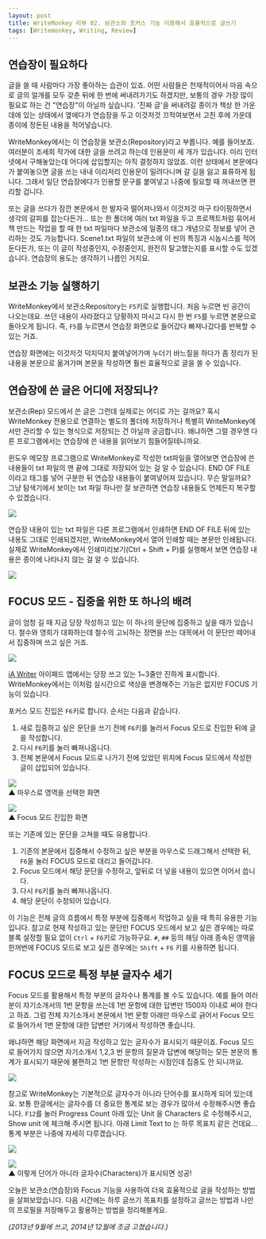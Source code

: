 ```yaml
---
layout: post
title: WriteMonkey 리뷰 02. 보관소와 포커스 기능 이용해서 효율적으로 글쓰기
tags: [Writemonkey, Writing, Review]
---
```


<div id="toc"><p class="toc_title"></p></div>

## 연습장이 필요하다

글을 쓸 때 사람마다 가장 좋아하는 습관이 있죠. 어떤 사람들은 천재적이어서 마음 속으로 글의 얼개를 모두 갖춘 뒤에 한 번에 써내려가기도 하겠지만, 보통의 경우 가장 많이 필요로 하는 건 "연습장"이 아닐까 싶습니다. '진짜 글'을 써내려갈 종이가 책상 한 가운데에 있는 상태에서 옆에다가 연습장을 두고 이것저것 끄적여보면서 고친 후에 가운데 종이에 정돈된 내용을 적어넣습니다.

WriteMonkey에서는 이 연습장을 보관소(Repository)라고 부릅니다. 예를 들어보죠. 여러분이 조세희 작가에 대한 글을 쓰려고 하는데 인용문이 세 개가 있습니다. 미리 인터넷에서 구해놓았는데 어디에 삽입할지는 아직 결정하지 않았죠. 이런 상태에서 본문에다가 붙여놓으면 글을 쓰는 내내 이리저리 인용문이 밀려다니며 갈 길을 잃고 표류하게 됩니다. 그래서 일단 연습장에다가 인용할 문구를 붙여넣고 나중에 필요할 때 꺼내쓰면 편리할 겁니다. 

또는 글을 쓰다가 잠깐 본문에서 한 발자국 떨어져나와서 이것저것 마구 타이핑하면서 생각의 갈피를 잡는다든가... 또는 한 폴더에 여러 txt 파일을 두고 프로젝트처럼 묶어서 책 만드는 작업을 할 때 한 txt 파일마다 보관소에 일종의 태그 개념으로 정보를 넣어 관리하는 것도 가능합니다. Scene1.txt 파일의 보관소에 이 씬의 특징과 시놉시스를 적어둔다든가, 또는 이 글이 작성중인지, 수정중인지, 완전히 탈고했는지를 표시할 수도 있겠습니다. 연습장의 용도는 생각하기 나름인 거지요. 


## 보관소 기능 실행하기

WriteMonkey에서 보관소Repository는 `F5`키로 실행합니다. 처음 누르면 빈 공간이 나오는데요. 쓰던 내용이 사라졌다고 당황하지 마시고 다시 한 번 `F5`를 누르면 본문으로 돌아오게 됩니다. 즉, `F5`를 누르면서 연습장 화면으로 들어갔다 빠져나갔다를 반복할 수 있는 거죠. 

연습장 화면에는 이것저것 덕지덕지 붙여넣어가며 누더기 바느질을 하다가 좀 정리가 된 내용을 본문으로 옮겨가며 본문을 작성하면 훨씬 효율적으로 글을 쓸 수 있습니다. 


## 연습장에 쓴 글은 어디에 저장되나?

보관소(Rep) 모드에서 쓴 글은 그런데 실제로는 어디로 가는 걸까요? 혹시 WriteMonkey 전용으로 연결하는 별도의 폴더에 저장하거나 특별히 WriteMonkey에서만 관리할 수 있는 형식으로 저장되는 건 아닐까 궁금합니다. 왜냐하면 그럴 경우엔 다른 프로그램에서는 연습장에 쓴 내용을 읽어보기 힘들어질테니까요. 

윈도우 메모장 프로그램으로 WriteMonkey로 작성한 txt파일을 열어보면 연습장에 쓴 내용들이 txt 파일의 맨 끝에 그대로 저장되어 있는 걸 알 수 있습니다. END OF FILE 이라고 태그를 넣어 구분한 뒤 연습장 내용들이 붙여넣어져 있습니다. 무슨 말일까요? 그냥 탐색기에서 보이는 txt 파일 하나만 잘 보관하면 연습장 내용들도 언제든지 복구할 수 있겠습니다. 

![](http://farm4.staticflickr.com/3723/9865568505_5df08de4d2_z.jpg)

연습장 내용이 있는 txt 파일은 다른 프로그램에서 인쇄하면 END OF FILE 뒤에 있는 내용도 그대로 인쇄되겠지만, WriteMonkey에서 열어 인쇄할 때는 본문만 인쇄됩니다. 실제로 WriteMonkey에서 인쇄미리보기(Ctrl + Shift + P)를 실행해서 보면 연습장 내용은 종이에 나타나지 않는 걸 알 수 있습니다. 

![](http://farm8.staticflickr.com/7410/9865585636_dc59a311cb_z.jpg)


## FOCUS 모드 - 집중을 위한 또 하나의 배려

글이 엄청 길 때 지금 당장 작성하고 있는 이 하나의 문단에 집중하고 싶을 때가 있습니다. 철수와 영희가 대화하는데 철수의 고뇌하는 장면을 쓰는 대목에서 이 문단만 떼어내서 집중하며 쓰고 싶은 거죠. 

![](http://farm3.staticflickr.com/2833/9865576624_85de62d67b_n.jpg)

[iA Writer](https://itunes.apple.com/en/app/ia-writer/id392502056?mt=8) 아이패드 앱에서는 당장 쓰고 있는 1~3줄만 진하게 표시합니다. WriteMonkey에서는 이처럼 실시간으로 색상을 변경해주는 기능은 없지만 FOCUS 기능이 있습니다. 

포커스 모드 진입은 `F6`키로 합니다. 순서는 다음과 같습니다. 

1. 새로 집중하고 싶은 문단을 쓰기 전에 `F6`키를 눌러서 Focus 모드로 진입한 뒤에 글을 작성합니다. 
2. 다시 `F6`키를 눌러 빠져나옵니다. 
3. 전체 본문에서 Focus 모드로 나가기 전에 있었던 위치에 Focus 모드에서 작성한 글이 삽입되어 있습니다. 

![](http://farm4.staticflickr.com/3830/9865584406_0ff4d00b64.jpg)   
▲ 마우스로 영역을 선택한 화면

![](http://farm8.staticflickr.com/7355/9865567165_b97f3ba8ea.jpg)   
▲ Focus 모드 진입한 화면   

또는 기존에 있는 문단을 고쳐쓸 때도 유용합니다. 

1. 기존의 본문에서 집중해서 수정하고 싶은 부분을 마우스로 드래그해서 선택한 뒤, `F6`을 눌러 FOCUS 모드로 데리고 들어갑니다. 
2. Focus 모드에서 해당 문단을 수정하고, 앞뒤로 더 넣을 내용이 있으면 이어서 씁니다. 
3. 다시 `F6`키를 눌러 빠져나옵니다. 
4. 해당 문단이 수정되어 있습니다. 

이 기능은 전체 글의 흐름에서 특정 부분에 집중해서 작업하고 싶을 때 특히 유용한 기능입니다. 참고로 현재 작성하고 있는 문단만 FOCUS 모드에서 보고 싶은 경우에는 따로 블록 설정할 필요 없이 `Ctrl` + `F6`키로 가능하구요. `#`, `##` 등의 헤딩 아래 종속된 영역을 한꺼번에 FOCUS 모드로 보고 싶은 경우에는 `Shift` + `F6` 키를 사용하면 됩니다. 


## FOCUS 모드로 특정 부분 글자수 세기

Focus 모드를 활용해서 특정 부분의 글자수나 통계를 볼 수도 있습니다. 예를 들어 여러분이 자기소개서의 1번 문항을 쓰는데 1번 문항에 대한 답변만 1500자 이내로 써야 한다고 하죠. 그럼 전체 자기소개서 본문에서 1번 문항 아래만 마우스로 긁어서 Focus 모드로 들어가서 1번 문항에 대한 답변만 거기에서 작성하면 좋습니다. 

왜냐하면 해당 화면에서 지금 작성하고 있는 글자수가 표시되기 때문이죠. Focus 모드로 들어가지 않으면 자기소개서 1,2,3 번 문항의 질문과 답변에 해당하는 모든 본문의 통계가 표시되기 때문에 불편하고 1번 문항만 작성하는 시점인데 집중도 안 되니까요. 

![](http://farm8.staticflickr.com/7417/9865575804_feb3df0493_z.jpg)




참고로 WriteMonkey는 기본적으로 글자수가 아니라 단어수를 표시하게 되어 있는데요. 보통 한글에서는 글자수를 더 중요한 통계로 보는 경우가 많아서 수정해주시면 좋습니다. `F12`를 눌러 Progress Count 아래 있는 Unit 을 Characters 로 수정해주시고, Show unit 에 체크해 주시면 됩니다. 아래 Limit Text to 는 하루 목표치 같은 건데요... 통계 부분은 나중에 자세히 다루겠습니다. 

![](http://farm3.staticflickr.com/2875/9865676023_8af0861a67.jpg)

![](http://farm4.staticflickr.com/3740/9865566915_9b22927832_o.png)   
 ▲ 이렇게 단어가 아니라 글자수(Characters)가 표시되면 성공!

오늘은 보관소(연습장)와 Focus 기능을 사용하여 더욱 효율적으로 글을 작성하는 방법을 살펴보았습니다. 다음 시간에는 하루 글쓰기 목표치를 설정하고 글쓰는 방법과 나만의 프로필을 저장해두고 활용하는 방법을 정리해볼게요. 

*(2013년 9월에 쓰고, 2014년 12월에 조금 고쳤습니다.)*
